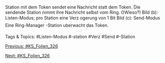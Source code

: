 Station mit dem Token sendet eine Nachricht statt dem Token.
Die sendende Station nimmt ihre Nachricht selbst vom Ring. ()Wieso?)
Bild (b): Listen-Modus; pro Station eine Verz ogerung von 1 Bit
Bild (c): Send-Modus
Eine Ring-Manager -Station uberwacht das Token.

   Tags & Topics:
   #Listen-Modus
   #-station
   #Verz
   #Send
   #-Station

[Previous: #KS_Folien_326](KS_Folien_326.md)

[Next: #KS_Folien_326](KS_Folien_326.md)